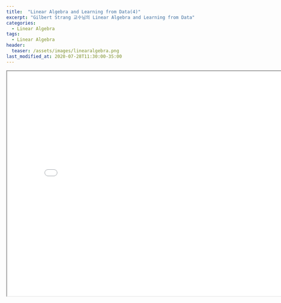 ```yaml
---
title:  "Linear Algebra and Learning from Data(4)"
excerpt: "Gilbert Strang 교수님의 Linear Algebra and Learning from Data"
categories:
  - Linear Algebra
tags:
  - Linear Algebra
header:
  teaser: /assets/images/linearalgebra.png
last_modified_at: 2020-07-28T11:30:00-35:00
---
```


<iframe src = "/ViewerJS/#../assets/pdf/eigenvalue.pdf" width='800' height='600' allowfullscreen webkitallowfullscreen></iframe>